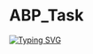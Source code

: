# ABP_Task

[![Typing SVG](https://readme-typing-svg.herokuapp.com?color=%2336BCF7&lines=Created+by+Prysukha+Mykola)](https://git.io/typing-svg)
